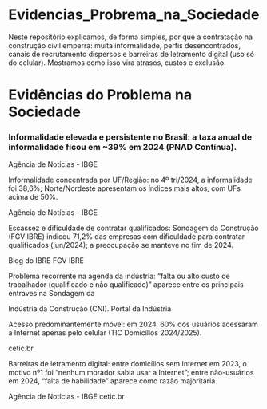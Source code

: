 # Evidencias_Probrema_na_Sociedade
Neste repositório explicamos, de forma simples, por que a contratação na construção civil emperra: muita informalidade, perfis desencontrados, canais de recrutamento dispersos e barreiras de letramento digital (uso só do celular). Mostramos como isso vira atrasos, custos e exclusão.

# Evidências do Problema na Sociedade

### Informalidade elevada e persistente no Brasil: a taxa anual de informalidade ficou em ~39% em 2024 (PNAD Contínua). 

Agência de Notícias - IBGE

Informalidade concentrada por UF/Região: no 4º tri/2024, a informalidade foi 38,6%; Norte/Nordeste apresentam os índices mais altos, com UFs acima de 50%. 

Agência de Notícias - IBGE

Escassez e dificuldade de contratar qualificados: Sondagem da Construção (FGV IBRE) indicou 71,2% das empresas com dificuldade para contratar qualificados (jun/2024); a preocupação se manteve no fim de 2024. 

Blog do IBRE FGV IBRE

Problema recorrente na agenda da indústria: “falta ou alto custo de trabalhador (qualificado e não qualificado)” aparece entre os principais entraves na Sondagem da 

Indústria da Construção (CNI). 
Portal da Indústria

Acesso predominantemente móvel: em 2024, 60% dos usuários acessaram a Internet apenas pelo celular (TIC Domicílios 2024/2025). 

cetic.br

Barreiras de letramento digital: entre domicílios sem Internet em 2023, o motivo nº1 foi “nenhum morador sabia usar a Internet”; entre não-usuários em 2024, “falta de habilidade” aparece como razão majoritária. 

Agência de Notícias - IBGE
cetic.br
  
